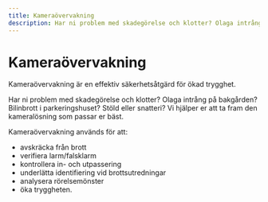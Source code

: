 ```yaml
---
title: Kameraövervakning
description: Har ni problem med skadegörelse och klotter? Olaga intrång på bakgården? Bilinbrott i parkeringshuset? Stöld eller snatteri? Vi hjälper er att ta fram den kameralösning som passar er bäst.
---
```


# Kameraövervakning

Kameraövervakning är en effektiv säkerhetsåtgärd för ökad trygghet.

Har ni problem med skadegörelse och klotter? Olaga intrång på bakgården? Bilinbrott i parkeringshuset? Stöld eller snatteri? Vi hjälper er att ta fram den kameralösning som passar er bäst.

Kameraövervakning används för att:

- avskräcka från brott
- verifiera larm/falsklarm
- kontrollera in- och utpassering
- underlätta identifiering vid brottsutredningar
- analysera rörelsemönster
- öka tryggheten.
